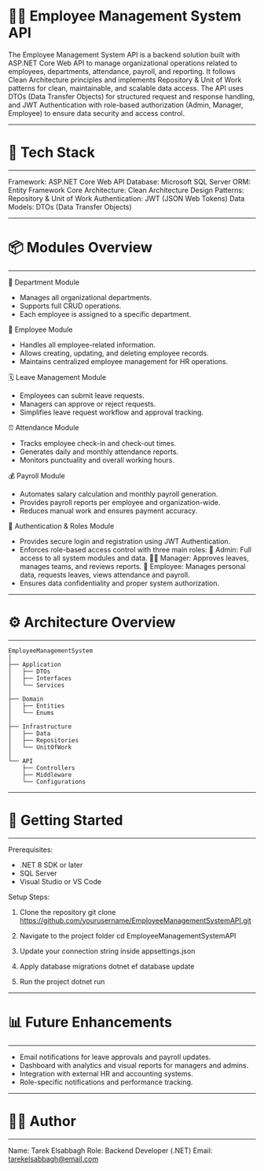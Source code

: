 # 🧑‍💼 Employee Management System API

The Employee Management System API is a backend solution built with ASP.NET Core Web API to manage organizational operations related to employees, departments, attendance, payroll, and reporting.
It follows Clean Architecture principles and implements Repository & Unit of Work patterns for clean, maintainable, and scalable data access.
The API uses DTOs (Data Transfer Objects) for structured request and response handling, and JWT Authentication with role-based authorization (Admin, Manager, Employee) to ensure data security and access control.

------------------------------------------------------------
# 🧱 Tech Stack
------------------------------------------------------------
Framework:            ASP.NET Core Web API
Database:             Microsoft SQL Server
ORM:                  Entity Framework Core
Architecture:         Clean Architecture
Design Patterns:      Repository & Unit of Work
Authentication:       JWT (JSON Web Tokens)
Data Models:          DTOs (Data Transfer Objects)

------------------------------------------------------------
# 📦 Modules Overview
------------------------------------------------------------

🏢 Department Module
- Manages all organizational departments.
- Supports full CRUD operations.
- Each employee is assigned to a specific department.

👥 Employee Module
- Handles all employee-related information.
- Allows creating, updating, and deleting employee records.
- Maintains centralized employee management for HR operations.

🗓️ Leave Management Module
- Employees can submit leave requests.
- Managers can approve or reject requests.
- Simplifies leave request workflow and approval tracking.

⏰ Attendance Module
- Tracks employee check-in and check-out times.
- Generates daily and monthly attendance reports.
- Monitors punctuality and overall working hours.

💰 Payroll Module
- Automates salary calculation and monthly payroll generation.
- Provides payroll reports per employee and organization-wide.
- Reduces manual work and ensures payment accuracy.

🔐 Authentication & Roles Module
- Provides secure login and registration using JWT Authentication.
- Enforces role-based access control with three main roles:
  👑 Admin: Full access to all system modules and data.
  🧑‍💼 Manager: Approves leaves, manages teams, and reviews reports.
  👤 Employee: Manages personal data, requests leaves, views attendance and payroll.
- Ensures data confidentiality and proper system authorization.

------------------------------------------------------------
# ⚙️ Architecture Overview
------------------------------------------------------------
```
EmployeeManagementSystem
│
├── Application
│   ├── DTOs
│   ├── Interfaces
│   └── Services
│
├── Domain
│   ├── Entities
│   └── Enums
│
├── Infrastructure
│   ├── Data
│   ├── Repositories
│   └── UnitOfWork
│
└── API
    ├── Controllers
    ├── Middleware
    └── Configurations
```
------------------------------------------------------------
# 🚀 Getting Started
------------------------------------------------------------
Prerequisites:
  - .NET 8 SDK or later
  - SQL Server
  - Visual Studio or VS Code

Setup Steps:
  1. Clone the repository
     git clone https://github.com/yourusername/EmployeeManagementSystemAPI.git

  2. Navigate to the project folder
     cd EmployeeManagementSystemAPI

  3. Update your connection string inside appsettings.json

  4. Apply database migrations
     dotnet ef database update

  5. Run the project
     dotnet run
  

------------------------------------------------------------
# 📊 Future Enhancements
------------------------------------------------------------
- Email notifications for leave approvals and payroll updates.
- Dashboard with analytics and visual reports for managers and admins.
- Integration with external HR and accounting systems.
- Role-specific notifications and performance tracking.

------------------------------------------------------------
# 👨‍💻 Author
------------------------------------------------------------
Name:      Tarek Elsabbagh
Role:      Backend Developer (.NET)
Email:     tarekelsabbagh@email.com
